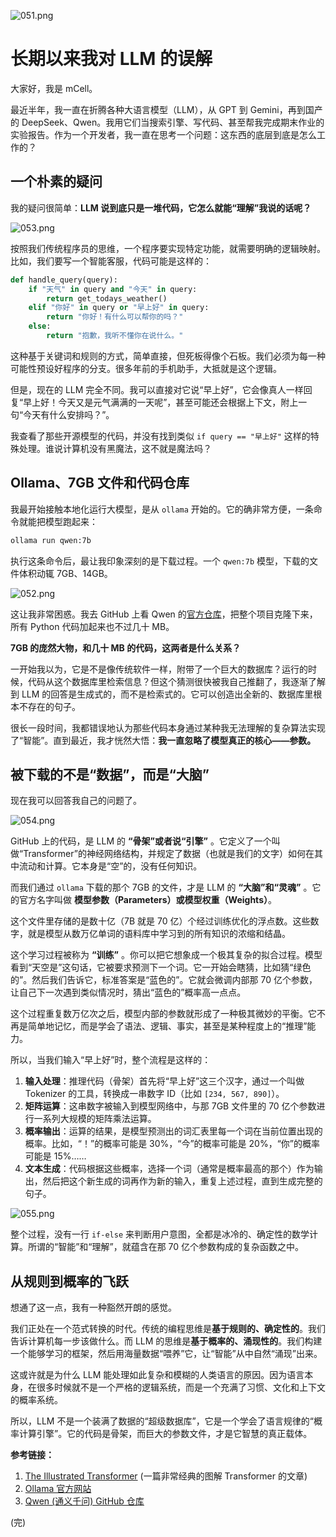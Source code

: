 ![051.png](https://stack-mcell.tos-cn-shanghai.volces.com/051.png)

# 长期以来我对 LLM 的误解

大家好，我是 mCell。

最近半年，我一直在折腾各种大语言模型（LLM），从 GPT 到 Gemini，再到国产的 DeepSeek、Qwen。我用它们当搜索引擎、写代码、甚至帮我完成期末作业的实验报告。作为一个开发者，我一直在思考一个问题：这东西的底层到底是怎么工作的？

## 一个朴素的疑问

我的疑问很简单：**LLM 说到底只是一堆代码，它怎么就能“理解”我说的话呢？**

![053.png](https://stack-mcell.tos-cn-shanghai.volces.com/053.png)

按照我们传统程序员的思维，一个程序要实现特定功能，就需要明确的逻辑映射。比如，我们要写一个智能客服，代码可能是这样的：

```python
def handle_query(query):
    if "天气" in query and "今天" in query:
        return get_todays_weather()
    elif "你好" in query or "早上好" in query:
        return "你好！有什么可以帮你的吗？"
    else:
        return "抱歉，我听不懂你在说什么。"
```

这种基于关键词和规则的方式，简单直接，但死板得像个石板。我们必须为每一种可能性预设好程序的分支。很多年前的手机助手，大抵就是这个逻辑。

但是，现在的 LLM 完全不同。我可以直接对它说“早上好”，它会像真人一样回复“早上好！今天又是元气满满的一天呢”，甚至可能还会根据上下文，附上一句“今天有什么安排吗？”。

我查看了那些开源模型的代码，并没有找到类似 `if query == "早上好"` 这样的特殊处理。谁说计算机没有黑魔法，这不就是魔法吗？

## Ollama、7GB 文件和代码仓库

我最开始接触本地化运行大模型，是从 `ollama` 开始的。它的确非常方便，一条命令就能把模型跑起来：

```bash
ollama run qwen:7b
```

执行这条命令后，最让我印象深刻的是下载过程。一个 `qwen:7b` 模型，下载的文件体积动辄 7GB、14GB。

![052.png](https://stack-mcell.tos-cn-shanghai.volces.com/052.png)

这让我非常困惑。我去 GitHub 上看 Qwen 的[官方仓库](https://github.com/QwenLM/Qwen)，把整个项目克隆下来，所有 Python 代码加起来也不过几十 MB。

**7GB 的庞然大物，和几十 MB 的代码，这两者是什么关系？**

一开始我以为，它是不是像传统软件一样，附带了一个巨大的数据库？运行的时候，代码从这个数据库里检索信息？但这个猜测很快被我自己推翻了，我逐渐了解到 LLM 的回答是生成式的，而不是检索式的。它可以创造出全新的、数据库里根本不存在的句子。

很长一段时间，我都错误地认为那些代码本身通过某种我无法理解的复杂算法实现了“智能”。直到最近，我才恍然大悟：**我一直忽略了模型真正的核心——参数。**

## 被下载的不是“数据”，而是“大脑”

现在我可以回答我自己的问题了。

![054.png](https://stack-mcell.tos-cn-shanghai.volces.com/054.png)

GitHub 上的代码，是 LLM 的 **“骨架”**或者说**“引擎”** 。它定义了一个叫做“Transformer”的神经网络结构，并规定了数据（也就是我们的文字）如何在其中流动和计算。它本身是“空”的，没有任何知识。

而我们通过 `ollama` 下载的那个 7GB 的文件，才是 LLM 的 **“大脑”**和**“灵魂”** 。它的官方名字叫做 **模型参数（Parameters）**或**模型权重（Weights）**。

这个文件里存储的是数十亿（7B 就是 70 亿）个经过训练优化的浮点数。这些数字，就是模型从数万亿单词的语料库中学习到的所有知识的浓缩和结晶。

这个学习过程被称为 **“训练”** 。你可以把它想象成一个极其复杂的拟合过程。模型看到“天空是”这句话，它被要求预测下一个词。它一开始会瞎猜，比如猜“绿色的”。然后我们告诉它，标准答案是“蓝色的”。它就会微调内部那 70 亿个参数，让自己下一次遇到类似情况时，猜出“蓝色的”概率高一点点。

这个过程重复数万亿次之后，模型内部的参数就形成了一种极其微妙的平衡。它不再是简单地记忆，而是学会了语法、逻辑、事实，甚至是某种程度上的“推理”能力。

所以，当我们输入“早上好”时，整个流程是这样的：

1.  **输入处理**：推理代码（骨架）首先将“早上好”这三个汉字，通过一个叫做 Tokenizer 的工具，转换成一串数字 ID（比如 `[234, 567, 890]`）。
2.  **矩阵运算**：这串数字被输入到模型网络中，与那 7GB 文件里的 70 亿个参数进行一系列大规模的矩阵乘法运算。
3.  **概率输出**：运算的结果，是模型预测出的词汇表里每一个词在当前位置出现的概率。比如，“！”的概率可能是 30%，“今”的概率可能是 20%，“你”的概率可能是 15%……
4.  **文本生成**：代码根据这些概率，选择一个词（通常是概率最高的那个）作为输出，然后把这个新生成的词再作为新的输入，重复上述过程，直到生成完整的句子。

![055.png](https://stack-mcell.tos-cn-shanghai.volces.com/055.png)

整个过程，没有一行 `if-else` 来判断用户意图，全都是冰冷的、确定性的数学计算。所谓的“智能”和“理解”，就蕴含在那 70 亿个参数构成的复杂函数之中。

## 从规则到概率的飞跃

想通了这一点，我有一种豁然开朗的感觉。

我们正处在一个范式转换的时代。传统的编程思维是**基于规则的、确定性的**。我们告诉计算机每一步该做什么。而 LLM 的思维是**基于概率的、涌现性的**。我们构建一个能够学习的框架，然后用海量数据“喂养”它，让“智能”从中自然“涌现”出来。

这或许就是为什么 LLM 能处理如此复杂和模糊的人类语言的原因。因为语言本身，在很多时候就不是一个严格的逻辑系统，而是一个充满了习惯、文化和上下文的概率系统。

所以，LLM 不是一个装满了数据的“超级数据库”，它是一个学会了语言规律的“概率计算引擎”。它的代码是骨架，而巨大的参数文件，才是它智慧的真正载体。

**参考链接：**

1.  [The Illustrated Transformer](http://jalammar.github.io/illustrated-transformer/) (一篇非常经典的图解 Transformer 的文章)
2.  [Ollama 官方网站](https://ollama.com/)
3.  [Qwen (通义千问) GitHub 仓库](https://github.com/QwenLM/Qwen)

(完)
